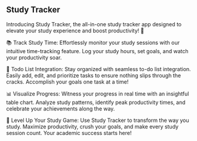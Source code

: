  <h2>Study Tracker</h2>
Introducing Study Tracker, the all-in-one study tracker app designed to elevate your study experience and boost productivity! 🚀

📚 Track Study Time:
Effortlessly monitor your study sessions with our intuitive time-tracking feature. Log your study hours, set goals, and watch your productivity soar.

📅 Todo List Integration:
Stay organized with seamless to-do list integration. Easily add, edit, and prioritize tasks to ensure nothing slips through the cracks. Accomplish your goals one task at a time!

📊 Visualize Progress:
Witness your progress in real time with an insightful table chart. Analyze study patterns, identify peak productivity times, and celebrate your achievements along the way.

🚀 Level Up Your Study Game:
Use Study Tracker to transform the way you study. Maximize productivity, crush your goals, and make every study session count. Your academic success starts here!
